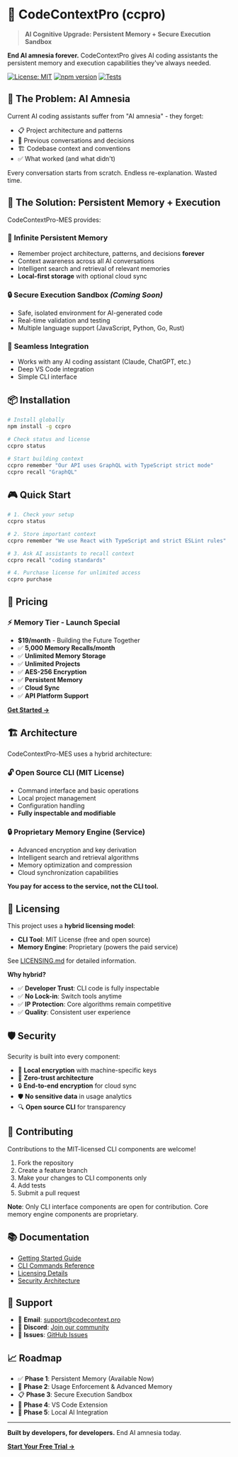 # 🧠 CodeContextPro (ccpro)

> **AI Cognitive Upgrade: Persistent Memory + Secure Execution Sandbox**

**End AI amnesia forever.** CodeContextPro gives AI coding assistants the persistent memory and execution capabilities they've always needed.

[![License: MIT](https://img.shields.io/badge/License-MIT-yellow.svg)](https://opensource.org/licenses/MIT)
[![npm version](https://badge.fury.io/js/ccpro.svg)](https://www.npmjs.com/package/ccpro)
[![Tests](https://github.com/jahboukie/codecontextpro-mes/actions/workflows/test.yml/badge.svg)](https://github.com/jahboukie/codecontextpro-mes/actions)

## 🎯 **The Problem: AI Amnesia**

Current AI coding assistants suffer from "AI amnesia" - they forget:
- 📋 Project architecture and patterns
- 🔄 Previous conversations and decisions  
- 🏗️ Codebase context and conventions
- ✅ What worked (and what didn't)

Every conversation starts from scratch. Endless re-explanation. Wasted time.

## 🚀 **The Solution: Persistent Memory + Execution**

CodeContextPro-MES provides:

### 🧠 **Infinite Persistent Memory**
- Remember project architecture, patterns, and decisions **forever**
- Context awareness across all AI conversations
- Intelligent search and retrieval of relevant memories
- **Local-first storage** with optional cloud sync

### 🔒 **Secure Execution Sandbox** *(Coming Soon)*
- Safe, isolated environment for AI-generated code
- Real-time validation and testing
- Multiple language support (JavaScript, Python, Go, Rust)

### 🔗 **Seamless Integration**
- Works with any AI coding assistant (Claude, ChatGPT, etc.)
- Deep VS Code integration
- Simple CLI interface

## 📦 **Installation**

```bash
# Install globally
npm install -g ccpro

# Check status and license
ccpro status

# Start building context
ccpro remember "Our API uses GraphQL with TypeScript strict mode"
ccpro recall "GraphQL"
```

## 🎮 **Quick Start**

```bash
# 1. Check your setup
ccpro status

# 2. Store important context
ccpro remember "We use React with TypeScript and strict ESLint rules"

# 3. Ask AI assistants to recall context
ccpro recall "coding standards"

# 4. Purchase license for unlimited access
ccpro purchase
```

## 💎 **Pricing**

### ⚡ **Memory Tier** - Launch Special
- **$19/month** - Building the Future Together
- ✅ **5,000 Memory Recalls/month**
- ✅ **Unlimited Memory Storage**
- ✅ **Unlimited Projects**
- ✅ **AES-256 Encryption**
- ✅ **Persistent Memory**
- ✅ **Cloud Sync**
- ✅ **API Platform Support**

[**Get Started →**](https://ccpro.web.app)

## 🏗️ **Architecture**

CodeContextPro-MES uses a hybrid architecture:

### 🔓 **Open Source CLI** (MIT License)
- Command interface and basic operations
- Local project management
- Configuration handling
- **Fully inspectable and modifiable**

### 🔒 **Proprietary Memory Engine** (Service)
- Advanced encryption and key derivation
- Intelligent search and retrieval algorithms
- Memory optimization and compression
- Cloud synchronization capabilities

**You pay for access to the service, not the CLI tool.**

## 📄 **Licensing**

This project uses a **hybrid licensing model**:

- **CLI Tool**: MIT License (free and open source)
- **Memory Engine**: Proprietary (powers the paid service)

See [LICENSING.md](./LICENSING.md) for detailed information.

**Why hybrid?**
- ✅ **Developer Trust**: CLI code is fully inspectable
- ✅ **No Lock-in**: Switch tools anytime
- ✅ **IP Protection**: Core algorithms remain competitive
- ✅ **Quality**: Consistent user experience

## 🛡️ **Security**

Security is built into every component:

- 🔐 **Local encryption** with machine-specific keys
- 🏰 **Zero-trust architecture** 
- 🔒 **End-to-end encryption** for cloud sync
- 🛡️ **No sensitive data** in usage analytics
- 🔍 **Open source CLI** for transparency

## 🤝 **Contributing**

Contributions to the MIT-licensed CLI components are welcome!

1. Fork the repository
2. Create a feature branch
3. Make your changes to CLI components only
4. Add tests
5. Submit a pull request

**Note**: Only CLI interface components are open for contribution. Core memory engine components are proprietary.

## 📚 **Documentation**

- [Getting Started Guide](./docs/getting-started.md)
- [CLI Commands Reference](./docs/cli-reference.md)  
- [Licensing Details](./LICENSING.md)
- [Security Architecture](./docs/security.md)

## 🐛 **Support**

- 📧 **Email**: support@codecontext.pro
- 💬 **Discord**: [Join our community](https://discord.gg/ccpro)
- 🐛 **Issues**: [GitHub Issues](https://github.com/jahboukie/ccpro/issues)

## 📈 **Roadmap**

- ✅ **Phase 1**: Persistent Memory (Available Now)
- 🚧 **Phase 2**: Usage Enforcement & Advanced Memory
- 📋 **Phase 3**: Secure Execution Sandbox
- 🎯 **Phase 4**: VS Code Extension
- 🤖 **Phase 5**: Local AI Integration

---

**Built by developers, for developers.** End AI amnesia today.

[**Start Your Free Trial →**](https://ccpro.web.app)